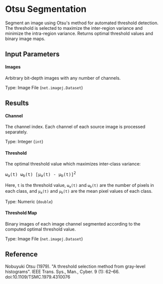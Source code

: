 Otsu Segmentation
=================

Segment an image using Otsu's method for automated
threshold detection. The threshold is selected to
maximize the inter-region variance and minimize
the intra-region variance. Returns optimal threshold
values and binary image maps.

Input Parameters
----------------

#### Images

Arbitrary bit-depth images with any number of channels.

Type: Image File (`net.imagej.Dataset`)

Results
-------

#### Channel

The channel index. Each channel of each source image is processed separately.

Type: Integer (`int`)

#### Threshold

The optimal threshold value which maximizes inter-class variance:

<pre>&#x03C9;<sub>a</sub>(t)&#8201;&#x03C9;<sub>b</sub>(t)&#8201;[&mu;<sub>a</sub>(t)&#8201;-&#8201;&mu;<sub>b</sub>(t)]<sup>2</sup></pre>

Here, <code>t</code> is the threshold value, <code>&#x03C9;<sub>a</sub>(t)</code>
and <code>&#x03C9;<sub>b</sub>(t)</code> are the number of pixels in
each class, and <code>&mu;<sub>a</sub>(t)</code> and <code>&mu;<sub>b</sub>(t)</code>
are the mean pixel values of each class.

Type: Numeric (`double`)

#### Threshold Map

Binary images of each image channel segmented according to
the computed optimal threshold value.

Type: Image File (`net.imagej.Dataset`)

Reference
----------

Nobuyuki Otsu (1979). "A threshold selection method 
from gray-level histograms". IEEE Trans. Sys., Man., Cyber.
9 (1): 62–66. doi:10.1109/TSMC.1979.4310076
